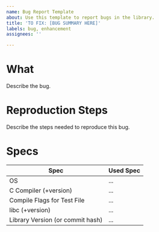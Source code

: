 ```yaml
---
name: Bug Report Template
about: Use this template to report bugs in the library.
title: 'TO FIX: [BUG SUMMARY HERE]'
labels: bug, enhancement
assignees: ''

---
```


# What

Describe the bug.

# Reproduction Steps

Describe the steps needed to reproduce this bug.

# Specs

Spec | Used Spec
------|------------
OS | ...
C Compiler (+version) | ...
Compile Flags for Test File | ...
libc (+version) | ...
Library Version (or commit hash) | ...
